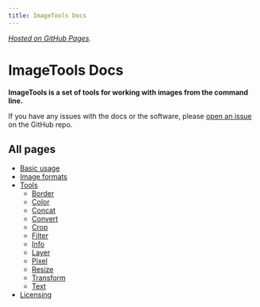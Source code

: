```yaml
---
title: ImageTools Docs
---
```


*[Hosted on GitHub Pages](https://19wintersp.github.io/ImageTools/).*

# ImageTools Docs

**ImageTools is a set of tools for working with images from the command line.**

If you have any issues with the docs or the software, please [open an issue](https://github.com/19wintersp/ImageTools/issues/new) on the GitHub repo.

## All pages

* [Basic usage](usage.html)
* [Image formats](formats.html)
* [Tools](tools/)
	* [Border](tools/border.html)
	* [Color](tools/color.html)
	* [Concat](tools/concat.html)
	* [Convert](tools/convert.html)
	* [Crop](tools/crop.html)
	* [Filter](tools/filter.html)
	* [Info](tools/info.html)
	* [Layer](tools/layer.html)
	* [Pixel](tools/pixel.html)
	* [Resize](tools/resize.html)
	* [Transform](tools/transform.html)
	* [Text](tools/text.html)
* [Licensing](licensing.html)
